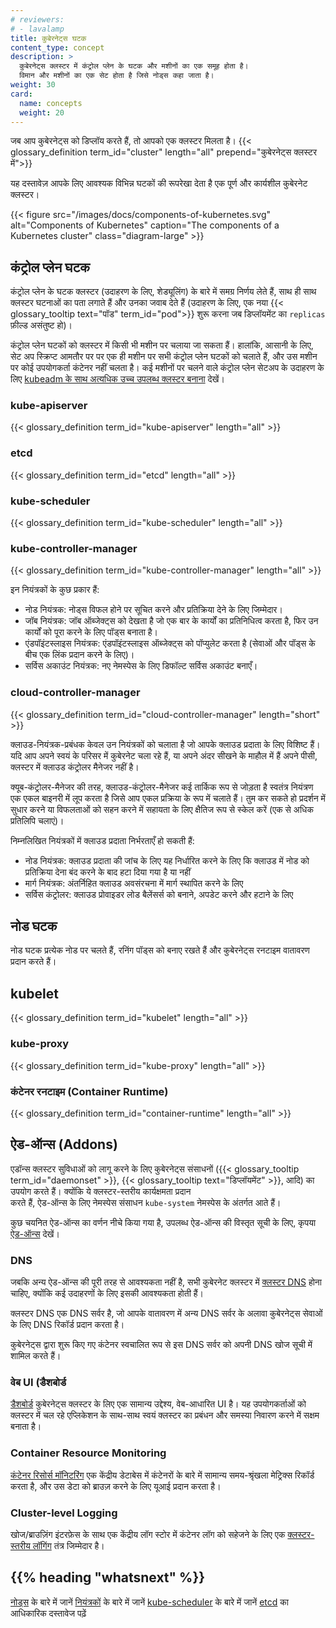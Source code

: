 ```yaml
---
# reviewers:
# - lavalamp
title: कुबेरनेट्स घटक
content_type: concept
description: >
  कुबेरनेट्स क्लस्टर में कंट्रोल प्लेन के घटक और मशीनों का एक समूह होता है।
  विमान और मशीनों का एक सेट होता है जिसे नोड्स कहा जाता है।
weight: 30
card:
  name: concepts
  weight: 20
---
```


<!-- overview -->
जब आप कुबेरनेट्स को डिप्लॉय करते हैं, तो आपको एक क्लस्टर मिलता है।
{{< glossary_definition term_id="cluster" length="all" prepend="कुबेरनेट्स क्लस्टर में">}}

यह दस्तावेज़ आपके लिए आवश्यक विभिन्न घटकों की रूपरेखा देता है
एक पूर्ण और कार्यशील कुबेरनेट क्लस्टर।

{{< figure src="/images/docs/components-of-kubernetes.svg" alt="Components of Kubernetes" caption="The components of a Kubernetes cluster" class="diagram-large" >}}

<!-- body -->
## कंट्रोल प्लेन घटक

कंट्रोल प्लेन के घटक क्लस्टर (उदाहरण के लिए, शेड्यूलिंग) के बारे में समग्र निर्णय लेते हैं, साथ ही साथ क्लस्टर घटनाओं का पता लगाते हैं और उनका जवाब देते हैं (उदाहरण के लिए, एक नया {{< glossary_tooltip text="पॉड" term_id="pod">}} शुरू करना जब डिप्लॉयमेंट का `replicas` फ़ील्ड असंतुष्ट हो)।

कंट्रोल प्लेन घटकों को क्लस्टर में किसी भी मशीन पर चलाया जा सकता हैं। हालांकि,
आसानी के लिए, सेट अप स्क्रिप्ट आमतौर पर पर एक ही मशीन पर सभी कंट्रोल प्लेन
घटकों को चलाते हैं, और उस मशीन पर कोई उपयोगकर्ता कंटेनर नहीं चलता है।
कई मशीनों पर चलने वाले कंट्रोल प्लेन सेटअप के उदाहरण के लिए 
[kubeadm के साथ अत्यधिक उच्च उपलब्ध क्लस्टर बनाना](docs/setup/production-environment/tools/kubeadm/high-availability/) देखें।

### kube-apiserver

{{< glossary_definition term_id="kube-apiserver" length="all" >}}

### etcd

{{< glossary_definition term_id="etcd" length="all" >}}

### kube-scheduler

{{< glossary_definition term_id="kube-scheduler" length="all" >}}

### kube-controller-manager

{{< glossary_definition term_id="kube-controller-manager" length="all" >}}

इन नियंत्रकों के कुछ प्रकार हैं:

  * नोड नियंत्रक: नोड्स विफल होने पर सूचित करने और प्रतिक्रिया देने के लिए जिम्मेदार।
  * जॉब नियंत्रक: जॉब ऑब्जेक्ट्स को देखता है जो एक बार के कार्यों का प्रतिनिधित्व करता है, फिर उन कार्यों को
    पूरा करने के लिए पॉड्स बनाता है।
  * एंडपॉइंटस्लाइस नियंत्रक: एंडपॉइंटस्लाइस ऑब्जेक्ट्स को पॉप्युलेट करता है (सेवाओं और पॉड्स के बीच एक लिंक प्रदान करने के लिए)।
  * सर्विस अकाउंट नियंत्रक: नए नेमस्पेस के लिए डिफॉल्ट सर्विस अकाउंट बनाएँ।

### cloud-controller-manager

{{< glossary_definition term_id="cloud-controller-manager" length="short" >}}

क्लाउड-नियंत्रक-प्रबंधक केवल उन नियंत्रकों को चलाता है जो आपके क्लाउड प्रदाता के लिए विशिष्ट हैं।
यदि आप अपने स्वयं के परिसर में कुबेरनेट चला रहे हैं, या अपने अंदर सीखने के माहौल में हैं
अपने पीसी, क्लस्टर में क्लाउड कंट्रोलर मैनेजर नहीं है।

क्यूब-कंट्रोलर-मैनेजर की तरह, क्लाउड-कंट्रोलर-मैनेजर कई तार्किक रूप से जोड़ता है
स्वतंत्र नियंत्रण एक एकल बाइनरी में लूप करता है जिसे आप एकल प्रक्रिया के रूप में चलाते हैं। तुम कर सकते हो
प्रदर्शन में सुधार करने या विफलताओं को सहन करने में सहायता के लिए क्षैतिज रूप से स्केल करें (एक से अधिक प्रतिलिपि चलाएं)।

निम्नलिखित नियंत्रकों में क्लाउड प्रदाता निर्भरताएँ हो सकती हैं:

  * नोड नियंत्रक: क्लाउड प्रदाता की जांच के लिए यह निर्धारित करने के लिए कि क्लाउड में नोड को प्रतिक्रिया देना बंद करने के बाद हटा दिया गया है या नहीं
  * मार्ग नियंत्रक: अंतर्निहित क्लाउड अवसंरचना में मार्ग स्थापित करने के लिए
  * सर्विस कंट्रोलर: क्लाउड प्रोवाइडर लोड बैलेंसर्स को बनाने, अपडेट करने और हटाने के लिए

## नोड घटक

नोड घटक प्रत्येक नोड पर चलते हैं, रनिंग पॉड्स को बनाए रखते हैं और कुबेरनेट्स रनटाइम वातावरण प्रदान करते हैं।

## kubelet

{{< glossary_definition term_id="kubelet" length="all" >}}

### kube-proxy

{{< glossary_definition term_id="kube-proxy" length="all" >}}

### कंटेनर रनटाइम (Container Runtime)

{{< glossary_definition term_id="container-runtime" length="all" >}}

## ऐड-ऑन्स (Addons)

एडॉन्स क्लस्टर सुविधाओं को लागू करने के लिए कुबेरनेट्स संसाधनों ({{< glossary_tooltip term_id="daemonset" >}},
{{< glossary_tooltip text="डिप्लॉयमेंट" >}}, आदि)
 का उपयोग करते हैं। क्योंकि ये क्लस्टर-स्तरीय कार्यक्षमता प्रदान  
 करते हैं, ऐड-ऑन्स के लिए नेमस्पेस संसाधन `kube-system` नेमस्पेस के अंतर्गत आते हैं।

कुछ चयनित ऐड-ऑन्स का वर्णन नीचे किया गया है, उपलब्ध ऐड-ऑन्स की विस्तृत सूची के लिए, 
कृपया [ऐड-ऑन्स](/docs/concepts/cluster-administration/addons/) देखें।

### DNS

जबकि अन्य ऐड-ऑन्स की पूरी तरह से आवश्यकता नहीं है, सभी कुबेरनेट क्लस्टर में [क्लस्टर DNS](/docs/concepts/services-networking/dns-pod-service/) होना चाहिए, क्योंकि कई उदाहरणों के लिए इसकी आवश्यकता होती हैं।

क्लस्टर DNS एक DNS सर्वर है, जो आपके वातावरण में अन्य DNS सर्वर के अलावा कुबेरनेट्स सेवाओं के लिए DNS रिकॉर्ड प्रदान करता है।

कुबेरनेट्स द्वारा शुरू किए गए कंटेनर स्वचालित रूप से इस DNS सर्वर को अपनी DNS खोज सूची में शामिल करते हैं।

### वेब UI (डैशबोर्ड

[डैशबोर्ड](docs/tasks/access-application-cluster/web-ui-dashboard/) कुबेरनेट्स क्लस्टर के लिए एक सामान्य उद्देश्य, वेब-आधारित UI है। यह उपयोगकर्ताओं को क्लस्टर में चल रहे एप्लिकेशन के साथ-साथ स्वयं क्लस्टर का प्रबंधन और समस्या निवारण करने में सक्षम बनाता है।

### Container Resource Monitoring

[कंटेनर रिसोर्स मॉनिटरिंग](/docs/tasks/debug/debug-cluster/resource-usage-monitoring/) एक केंद्रीय डेटाबेस में कंटेनरों 
के बारे में सामान्य समय-श्रृंखला मेट्रिक्स रिकॉर्ड करता है, और उस डेटा को ब्राउज़ करने के लिए यूआई प्रदान करता है।

### Cluster-level Logging

खोज/ब्राउज़िंग इंटरफ़ेस के साथ एक केंद्रीय लॉग स्टोर में 
कंटेनर लॉग को सहेजने के लिए एक [क्लस्टर-स्तरीय लॉगिंग](/docs/concepts/cluster-administration/logging/) तंत्र जिम्मेदार है।

## {{% heading "whatsnext" %}}

[नोड्स](docs/concepts/architecture/nodes/) के बारे में जानें
[नियंत्रकों](docs/concepts/architecture/controller/) के बारे में जानें
[kube-scheduler](docs/concepts/scheduling-eviction/kube-scheduler/) के बारे में जानें
[etcd](https://etcd.io/docs/) का आधिकारिक दस्तावेज पढ़ें
